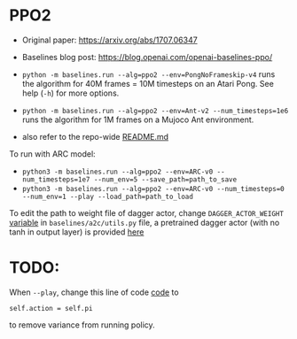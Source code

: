 # PPO2

- Original paper: https://arxiv.org/abs/1707.06347
- Baselines blog post: https://blog.openai.com/openai-baselines-ppo/

- `python -m baselines.run --alg=ppo2 --env=PongNoFrameskip-v4` runs the algorithm for 40M frames = 10M timesteps on an Atari Pong. See help (`-h`) for more options.
- `python -m baselines.run --alg=ppo2 --env=Ant-v2 --num_timesteps=1e6` runs the algorithm for 1M frames on a Mujoco Ant environment.
- also refer to the repo-wide [README.md](../../README.md#training-models)

To run with ARC model:

- `python3 -m baselines.run --alg=ppo2 --env=ARC-v0 --num_timesteps=1e7 --num_env=5 --save_path=path_to_save`
- `python3 -m baselines.run --alg=ppo2 --env=ARC-v0 --num_timesteps=0 --num_env=1 --play --load_path=path_to_load`

To edit the path to weight file of dagger actor, change `DAGGER_ACTOR_WEIGHT` [variable](https://github.com/unr-arl/baselines/blob/0dc5386b284031ff788db7c6b06b4903f1a74492/baselines/a2c/utils.py#L9) in `baselines/a2c/utils.py` file, a pretrained dagger actor (with no tanh in output layer) is provided [here](https://github.com/unr-arl/baselines/blob/arc_dev_no_tanh_output_layer/baselines/dagger/dagger_actor_weight.h5) 

# TODO:

When `--play`, change this line of code [code](https://github.com/unr-arl/baselines/blob/2f0405364d7d3e6476e1548eaaa8424dc1c24541/baselines/common/policies.py#L52) to

```
self.action = self.pi
```

to remove variance from running policy.